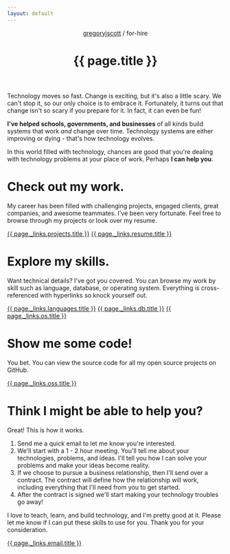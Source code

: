 ```yaml
---
layout: default
---
```


<header>
<nav>
<a href="/">gregoryjscott</a> / for-hire
</nav>

<h1>{{ page.title }}</h1>
</header>

<article markdown="1">
Technology moves so fast. Change is exciting, but it's also a little scary. We can't stop it, so our only choice is to embrace it. Fortunately, it turns out that change isn't so scary if you prepare for it. In fact, it can even be fun!

**I've helped schools, governments, and businesses** of all kinds build systems that work _and_ change over time. Technology systems are either improving or dying - that's how technology evolves.

In this world filled with technology, chances are good that you're dealing with technology problems at your place of work. Perhaps **I can help you**.
</article>

# Check out my work.

<article markdown="1">
My career has been filled with challenging projects, engaged clients, great companies, and awesome teammates. I've been very fortunate. Feel free to browse through my projects or look over my resume.
</article>

<a class="button" href="{{ page._links.projects.href }}">{{ page._links.projects.title }}</a>
<a class="button" href="{{ page._links.resume.href }}">{{ page._links.resume.title }}</a>

# Explore my skills.

<article markdown="1">
Want technical details? I've got you covered. You can browse my work by skill such as language, database, or operating system. Everything is cross-referenced with hyperlinks so knock yourself out.
</article>

<a class="button" href="{{ page._links.languages.href }}">{{ page._links.languages.title }}</a>
<a class="button" href="{{ page._links.db.href }}">{{ page._links.db.title }}</a>
<a class="button" href="{{ page._links.os.href }}">{{ page._links.os.title }}</a>

# Show me some code!

<article markdown="1">
You bet. You can view the source code for all my open source projects on GitHub.
</article>

<a class="button" href="{{ page._links.oss.href }}">{{ page._links.oss.title }}</a>

# Think I might be able to help you?

<article markdown="1">
Great! This is how it works.

1. Send me a quick email to let me know you're interested.
2. We'll start with a 1 - 2 hour meeting. You'll tell me about your technologies, problems, and ideas. I'll tell you how I can solve your problems and make your ideas become reality.
2. If we choose to pursue a business relationship, then I'll send over a contract. The contract will define how the relationship will work, including everything that I'll need from you to get started.
3. After the contract is signed we'll start making your technology troubles go away!

I love to teach, learn, and build technology, and I'm pretty good at it. Please let me know if I can put these skills to use for you. Thank you for your consideration.
</article>

<a class="button recommend" href="{{ page._links.email.href }}">{{ page._links.email.title }}</a>
